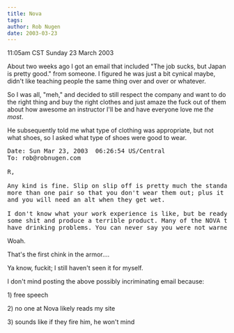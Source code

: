 ```yaml
---
title: Nova
tags: 
author: Rob Nugen
date: 2003-03-23
---
```


<p class=date>11:05am CST Sunday 23 March 2003</p>

<p>About two weeks ago I got an email that included "The job sucks,
but Japan is pretty good." from someone.  I figured he was just a bit
cynical maybe, didn't like teaching people the same thing over and
over or whatever.</p>

<p>So I was all, "meh," and decided to still respect the company and
want to do the right thing and buy the right clothes and just amaze
the fuck out of them about how awesome an instructor I'll be and have
everyone love me <em>the most</em>.</p>

<p>He subsequently told me what type of clothing was appropriate, but
not what shoes, so I asked what type of shoes were good to wear.</p>

<pre>
Date: Sun Mar 23, 2003  06:26:54 US/Central
To: rob@robnugen.com

R,

Any kind is fine. Slip on slip off is pretty much the standard. Have
more than one pair so that you don't wear them out; plus it rains alot
and you will need an alt when they get wet.

I don't know what your work experience is like, but be ready to take
some shit and produce a terrible product. Many of the NOVA teachers
have drinking problems. You can never say you were not warned.
</pre>

<p>Woah.</p>

<p>That's the first chink in the armor....  </p>

<p>Ya know, fuckit; I still haven't seen it for myself.</p>

<p>I don't mind posting the above possibly incriminating email because:</p>

<p>1) free speech</p>

<p>2) no one at Nova likely reads my site</p>

<p>3) sounds like if they fire him, he won't mind</p>

